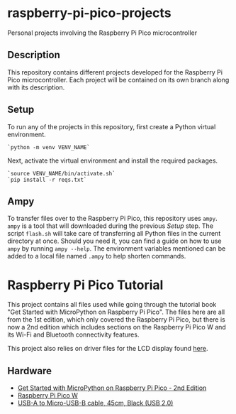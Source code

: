 # raspberry-pi-pico-projects

Personal projects involving the Raspberry Pi Pico microcontroller

## Description

This repository contains different projects developed for the Raspberry Pi Pico microcontroller. Each project will be contained on its own branch along with its description.

## Setup

To run any of the projects in this repository, first create a Python virtual environment.

    `python -m venv VENV_NAME`

Next, activate the virtual environment and install the required packages.

    `source VENV_NAME/bin/activate.sh`
    `pip install -r reqs.txt`

## Ampy

To transfer files over to the Raspberry Pi Pico, this repository uses `ampy`. `ampy` is a tool that will downloaded during the previous *Setup* step. The script `flash.sh` will take care of transferring all Python files in the current directory at once. Should you need it, you can find a guide on how to use `ampy` by running `ampy --help`. The environment variables mentioned can be added to a local file named `.ampy` to help shorten commands.

# Raspberry Pi Pico Tutorial

This project contains all files used while going through the tutorial book "Get Started with MicroPython on Raspberry Pi Pico". The files here are all from the 1st edition, which only covered the Raspberry Pi Pico, but there is now a 2nd edition which includes sections on the Raspberry Pi Pico W and its Wi-Fi and Bluetooth connectivity features.

This project also relies on driver files for the LCD display found [here](https://github.com/T-622/RPI-PICO-I2C-LCD).

## Hardware

- [Get Started with MicroPython on Raspberry Pi Pico - 2nd Edition](https://www.pishop.us/product/get-started-with-micropython-on-raspberry-pi-pico-2nd-edition/)
- [Raspberry Pi Pico W](https://www.pishop.us/product/raspberry-pi-pico-w/)
- [USB-A to Micro-USB-B cable, 45cm, Black (USB 2.0)](https://www.pishop.us/product/usb-a-to-micro-usb-b-cable-45cm-black-usb-2-0/)
